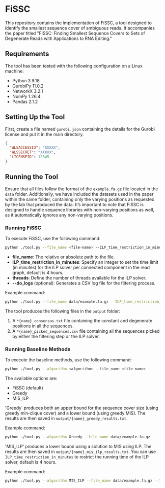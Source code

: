 
# FiSSC

This repository contains the implementation of FiSSC, a tool designed to identify the smallest sequence cover of ambiguous reads. It accompanies the paper titled "FiSSC: Finding Smallest Sequence Covers to Sets of Degenerate Reads with Applications to RNA Editing."


## Requirements

The tool has been tested with the following configuration on a Linux machine:
- Python 3.9.18
- GurobiPy 11.0.2
- NetworkX 3.2.1
- NumPy 1.26.4
- Pandas 2.1.2

 
## Setting Up the Tool
First, create a file named `gurobi.json` containing the details for the Gurobi license and put it in the main directory.

```json
{
  "WLSACCESSID": "XXXXX",
  "WLSSECRET": "XXXXX",
  "LICENSEID": 12345
}
```


## Running the Tool

Ensure that all files follow the format of the `example.fa.gz` file located in the `data` folder. Additionally, we have included the datasets used in the paper within the same folder, containing only the varying positions as requested by the lab that produced the data. It’s important to note that FiSSC is designed to handle sequence libraries with non-varying positions as well, as it automatically ignores any non-varying positions.


### Running FiSSC

To execute FiSSC, use the following command:

```bash
python ./tool.py --file_name <file-name> --ILP_time_restriction_in_minutes <minutes> --threads <thread_count> [--do_logs]
```

- **file_name**: The relative or absolute path to the file.
- **ILP_time_restriction_in_minutes**: Specify an integer to set the time limit (in minutes) for the ILP solver per connected component in the read graph, default is 4 hours.
- **threads**: Define the number of threads available for the ILP solver.
- **--do_logs** (optional): Generates a CSV log file for the filtering process.

Example command:
```bash
python ./tool.py --file_name data/example.fa.gz --ILP_time_restriction_in_minutes 240 --threads 64 --do_logs
```


The tool produces the following files in the `output` folder:
1. A `*{name}_consensus.txt` file containing the constant and degenerate positions in all the sequences.
2. A `*{name}_picked_sequences.csv` file containing all the sequences picked by either the filtering step or the ILP solver.

[comment]: <> (Add contact in the final submission)

### Running Baseline Methods

To execute the baseline methods, use the following command:

```bash
python ./tool.py --algorithm <algorithm> --file_name <file-name> 
```

The available options are: 
- FiSSC (default)
- Greedy
- MIS_ILP

'Greedy' produces both an upper bound for the sequence cover size (using greedy min-clique cover) and a lower bound (using greedy MIS). The results are then saved in `output/{name}_greedy_results.txt`.

Example command:
```bash
python ./tool.py --algorithm Greedy --file_name data/example.fa.gz 
```


'MIS_ILP' produces a lower bound using a solution to MIS using ILP. The results are then saved in `output/{name}_mis_ilp_results.txt`. You can use `ILP_time_restriction_in_minutes` to restrict the running time of the ILP solver, default is 4 hours.

Example command:
```bash
python ./tool.py --algorithm MIS_ILP --file_name data/example.fa.gz --ILP_time_restriction_in_minutes 1440 
```
